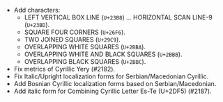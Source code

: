 * Add characters:
  - LEFT VERTICAL BOX LINE (`U+23B8`) ... HORIZONTAL SCAN LINE-9 (`U+23BD`).
  - SQUARE FOUR CORNERS (`U+26F6`).
  - TWO JOINED SQUARES (`U+29C9`).
  - OVERLAPPING WHITE SQUARES (`U+2BBA`).
  - OVERLAPPING WHITE AND BLACK SQUARES (`U+2BBB`).
  - OVERLAPPING BLACK SQUARES (`U+2BBC`).
* Fix metrics of Cyrillic Yery (#2182).
* Fix Italic/Upright localization forms for Serbian/Macedonian Cyrillic.
* Add Bosnian Cyrillic localization forms based on Serbian/Macedonian.
* Add italic form for Combining Cyrillic Letter Es-Te (U+2DF5) (#2187).
